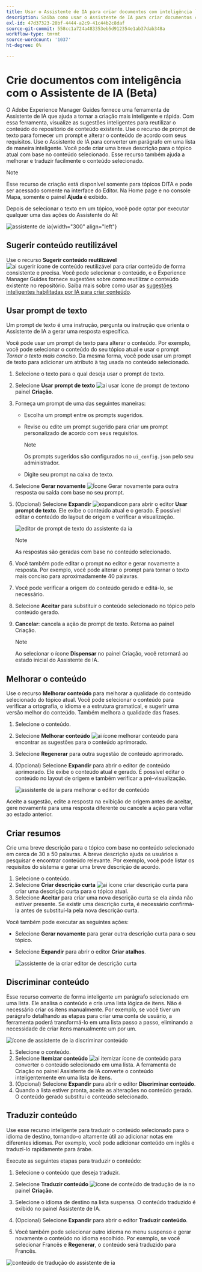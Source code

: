 ```yaml
---
title: Usar o Assistente de IA para criar documentos com inteligência `
description: Saiba como usar o Assistente de IA para criar documentos com eficiência inteligente.
exl-id: 47d37323-20bf-4444-a2c9-41c44b2c8daf
source-git-commit: 558cc1a724a483353eb5d912354e1ab37dab348a
workflow-type: tm+mt
source-wordcount: '1037'
ht-degree: 0%

---
```


# Crie documentos com inteligência com o Assistente de IA (Beta)

O Adobe Experience Manager Guides fornece uma ferramenta de Assistente de IA que ajuda a tornar a criação mais inteligente e rápida. Com essa ferramenta, visualize as sugestões inteligentes para reutilizar o conteúdo do repositório de conteúdo existente. Use o recurso de prompt de texto para fornecer um prompt e alterar o conteúdo de acordo com seus requisitos. Use o Assistente de IA para converter um parágrafo em uma lista de maneira inteligente. Você pode criar uma breve descrição para o tópico atual com base no conteúdo selecionado. Esse recurso também ajuda a melhorar e traduzir facilmente o conteúdo selecionado.

>[!NOTE]
>
> Esse recurso de criação está disponível somente para tópicos DITA e pode ser acessado somente na interface do Editor. Na Home page e no console Mapa, somente o painel **Ajuda** é exibido.

Depois de selecionar o texto em um tópico, você pode optar por executar qualquer uma das ações do Assistente do AI:

![assistente de ia](./images/ai-assistant-panel.png){width="300" align="left"}

## Sugerir conteúdo reutilizável


Use o recurso **Sugerir conteúdo reutilizável** ![ai sugerir ícone de conteúdo reutilizável ](./images/ai-suggest-reusable-content-icon.svg) para criar conteúdo de forma consistente e precisa. Você pode selecionar o conteúdo, e o Experience Manager Guides fornece sugestões sobre como reutilizar o conteúdo existente no repositório.
Saiba mais sobre como usar as [sugestões inteligentes habilitadas por IA para criar conteúdo](authoring-ai-based-smart-suggestions.md).


## Usar prompt de texto

Um prompt de texto é uma instrução, pergunta ou instrução que orienta o Assistente de IA a gerar uma resposta específica.

Você pode usar um prompt de texto para alterar o conteúdo. Por exemplo, você pode selecionar o conteúdo do seu tópico atual e usar o prompt *Tornar o texto mais conciso*. Da mesma forma, você pode usar um prompt de texto para adicionar um atributo à tag usada no conteúdo selecionado.

1. Selecione o texto para o qual deseja usar o prompt de texto.
1. Selecione **Usar prompt de texto** ![ai usar ícone de prompt de texto](./images/ai-use-text-prompt.svg)no painel **Criação**.
1. Forneça um prompt de uma das seguintes maneiras:

   - Escolha um prompt entre os prompts sugeridos.
   - Revise ou edite um prompt sugerido para criar um prompt personalizado de acordo com seus requisitos.

     >[!NOTE]
     >
     > Os prompts sugeridos são configurados no `ui_config.json` pelo seu administrador.

   - Digite seu prompt na caixa de texto.


1. Selecione **Gerar novamente** ![Ícone Gerar novamente](./images/refresh-icon.svg) para outra resposta ou saída com base no seu prompt.

1. (Opcional) Selecione **Expandir** ![expandicon](./images/expand-icon.svg) para abrir o editor **Usar prompt de texto**. Ele exibe o conteúdo atual e o gerado. É possível editar o conteúdo do layout de origem e verificar a visualização.

   ![editor de prompt de texto do assistente da ia](./images/text-prompt.png)


   >[!NOTE]
   >
   > As respostas são geradas com base no conteúdo selecionado.



1. Você também pode editar o prompt no editor e gerar novamente a resposta. Por exemplo, você pode alterar o prompt para tornar o texto mais conciso para aproximadamente 40 palavras.

1. Você pode verificar a origem do conteúdo gerado e editá-lo, se necessário.

1. Selecione **Aceitar** para substituir o conteúdo selecionado no tópico pelo conteúdo gerado.
1. **Cancelar**: cancela a ação de prompt de texto. Retorna ao painel Criação.

   >[!NOTE]
   >
   > Ao selecionar o ícone **Dispensar** no painel Criação, você retornará ao estado inicial do Assistente de IA.

## Melhorar o conteúdo

Use o recurso **Melhorar conteúdo** para melhorar a qualidade do conteúdo selecionado do tópico atual. Você pode selecionar o conteúdo para verificar a ortografia, o idioma e a estrutura gramatical, e sugerir uma versão melhor do conteúdo. Também melhora a qualidade das frases.

1. Selecione o conteúdo.
1. Selecione **Melhorar conteúdo** ![ai ícone melhorar conteúdo](./images/ai-improve-icon.svg) para encontrar as sugestões para o conteúdo aprimorado.
1. Selecione **Regenerar** para outra sugestão de conteúdo aprimorado.

1. (Opcional) Selecione **Expandir** para abrir o editor de conteúdo aprimorado. Ele exibe o conteúdo atual e gerado. É possível editar o conteúdo no layout de origem e também verificar a pré-visualização.



   ![assistente de ia para melhorar o editor de conteúdo](./images/ai-assisstant-improve-content.png)

Aceite a sugestão, edite a resposta na exibição de origem antes de aceitar, gere novamente para uma resposta diferente ou cancele a ação para voltar ao estado anterior.





## Criar resumos

Crie uma breve descrição para o tópico com base no conteúdo selecionado em cerca de 30 a 50 palavras. A breve descrição ajuda os usuários a pesquisar e encontrar conteúdo relevante.
Por exemplo, você pode listar os requisitos do sistema e gerar uma breve descrição de acordo.



1. Selecione o conteúdo.
1. Selecione **Criar descrição curta** ![ai ícone criar descrição curta](./images/ai-create-shortdesc-icon.svg) para criar uma descrição curta para o tópico atual.
1. Selecione **Aceitar** para criar uma nova descrição curta se ela ainda não estiver presente. Se existir uma descrição curta, é necessário confirmá-la antes de substituí-la pela nova descrição curta.

Você também pode executar as seguintes ações:

- Selecione **Gerar novamente** para gerar outra descrição curta para o seu tópico.
- Selecione **Expandir** para abrir o editor **Criar atalhos**.

  ![assistente de ia criar editor de descrição curta](./images/ai-assistant-create-short-desc.png)




## Discriminar conteúdo

Esse recurso converte de forma inteligente um parágrafo selecionado em uma lista.  Ele analisa o conteúdo e cria uma lista lógica de itens. Não é necessário criar os itens manualmente. Por exemplo, se você tiver um parágrafo detalhando as etapas para criar uma conta de usuário, a ferramenta poderá transformá-lo em uma lista passo a passo, eliminando a necessidade de criar itens manualmente um por um.

![ícone de assistente de ia discriminar conteúdo](./images/ai-assisstant-itemise-content.png)



1. Selecione o conteúdo.
1. Selecione **Itemizar conteúdo** ![ai itemizar ícone de conteúdo](./images/ai-itemize-icon.svg) para converter o conteúdo selecionado em uma lista.
A ferramenta de Criação no painel Assistente de IA converte o conteúdo inteligentemente em uma lista de itens.
1. (Opcional) Selecione **Expandir** para abrir o editor **Discriminar conteúdo**.
1. Quando a lista estiver pronta, aceite as alterações no conteúdo gerado. O conteúdo gerado substitui o conteúdo selecionado.



## Traduzir conteúdo

Use esse recurso inteligente para traduzir o conteúdo selecionado para o idioma de destino, tornando-o altamente útil ao adicionar notas em diferentes idiomas. Por exemplo, você pode adicionar conteúdo em inglês e traduzi-lo rapidamente para árabe.

Execute as seguintes etapas para traduzir o conteúdo:

1. Selecione o conteúdo que deseja traduzir.
1. Selecione **Traduzir conteúdo** ![ícone de conteúdo de tradução de ia](./images/ai-translate-content-icon.svg) no painel **Criação**.
1. Selecione o idioma de destino na lista suspensa. O conteúdo traduzido é exibido no painel Assistente de IA.

1. (Opcional) Selecione **Expandir** para abrir o editor **Traduzir conteúdo**.
1. Você também pode selecionar outro idioma no menu suspenso e gerar novamente o conteúdo no idioma escolhido. Por exemplo, se você selecionar Francês e **Regenerar**, o conteúdo será traduzido para Francês.

![conteúdo de tradução do assistente de ia](./images/ai-assisstant-translate-content.png)
